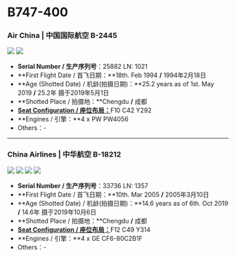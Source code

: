 # B747-400

### Air China | 中国国际航空     B-2445

![](http://cdn.eternityqjl.top/B744_CA_B-2445_3.jpg)
![](http://cdn.eternityqjl.top/B744_CA_B-2445_1.jpg)

- **Serial Number / 生产序列号**：25882   LN: 1021
- **First Flight Date / 首飞日期：**18th. Feb 1994  **/**  1994年2月18日
- **Age (Shotted Date) / 机龄(拍摄日期)：**25.2 years as of 1st. May 2019  **/**  25.2年  摄于2019年5月1日
- **Shotted Place / 拍摄地：**Chengdu  **/**  成都
- [**Seat Configuration / 座位布局：**](http://www.airchina.com.cn/cn/info/flight-experience/cabin-type-view/956.shtml)F10 C42 Y292
- **Engines / 引擎：**4 x PW PW4056
- Others：-

****

### China Airlines | 中华航空     B-18212

![](http://cdn.eternityqjl.top/B744_CI_B-18212_2.jpg)
![](http://cdn.eternityqjl.top/B744_CI_B-18212_1.jpg)
![](http://cdn.eternityqjl.top/B744_CI_B-18212_4.jpg)
![](http://cdn.eternityqjl.top/B744_CI_B-18212_7.jpg)

- **Serial Number / 生产序列号**：33736  LN: 1357
- **First Flight Date / 首飞日期：**10th. Mar 2005  **/**  2005年3月10日
- **Age (Shotted Date) / 机龄(拍摄日期)：**14.6 years as of 6th. Oct 2019  **/**  14.6年  摄于2019年10月6日
- **Shotted Place / 拍摄地：**Chengdu  **/**  成都
- [**Seat Configuration / 座位布局：**](https://www.china-airlines.com/tw/zh/Images/744-LOPA_tcm40-18618.jpg)F12 C49 Y314
- **Engines / 引擎：**4 x GE CF6-80C2B1F
- Others：-